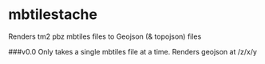 # mbtilestache

Renders tm2 pbz mbtiles files to Geojson (& topojson) files

###v0.0 
Only takes a single mbtiles file at a time.
Renders geojson at /z/x/y

